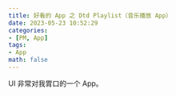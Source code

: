 ```yaml
---
title: 好看的 App 之 Dtd Playlist（音乐播放 App）
date: 2023-05-23 10:52:29
categories:
- [PM, App]
tags:
- App
math: false
---
```


UI 非常对我胃口的一个 App。
